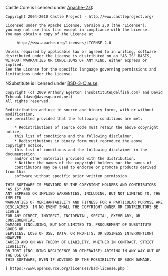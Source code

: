 ﻿Castle.Core is licensed under [Apache-2.0](https://licenses.nuget.org/Apache-2.0):

    Copyright 2004-2010 Castle Project - http://www.castleproject.org/
    
    Licensed under the Apache License, Version 2.0 (the "License");
    you may not use this file except in compliance with the License.
    You may obtain a copy of the License at
    
         http://www.apache.org/licenses/LICENSE-2.0
    
    Unless required by applicable law or agreed to in writing, software
    distributed under the License is distributed on an "AS IS" BASIS,
    WITHOUT WARRANTIES OR CONDITIONS OF ANY KIND, either express or implied.
    See the License for the specific language governing permissions and
    limitations under the License.


NSubstitute is licensed under [BSD-3-Clause](https://licenses.nuget.org/BSD-3-Clause):

    Copyright (c) 2009 Anthony Egerton (nsubstitute@delfish.com) and David Tchepak (dave@davesquared.net)
    All rights reserved.
    
    Redistribution and use in source and binary forms, with or without modification,
    are permitted provided that the following conditions are met:
    
        * Redistributions of source code must retain the above copyright notice,
        this list of conditions and the following disclaimer.
        * Redistributions in binary form must reproduce the above copyright notice,
        this list of conditions and the following disclaimer in the documentation
        and/or other materials provided with the distribution.
        * Neither the names of the copyright holders nor the names of 
        contributors may be used to endorse or promote products derived from this
        software without specific prior written permission.
    
    THIS SOFTWARE IS PROVIDED BY THE COPYRIGHT HOLDERS AND CONTRIBUTORS "AS IS" AND
    ANY EXPRESS OR IMPLIED WARRANTIES, INCLUDING, BUT NOT LIMITED TO, THE IMPLIED
    WARRANTIES OF MERCHANTABILITY AND FITNESS FOR A PARTICULAR PURPOSE ARE
    DISCLAIMED. IN NO EVENT SHALL THE COPYRIGHT OWNER OR CONTRIBUTORS BE LIABLE
    FOR ANY DIRECT, INDIRECT, INCIDENTAL, SPECIAL, EXEMPLARY, OR CONSEQUENTIAL
    DAMAGES (INCLUDING, BUT NOT LIMITED TO, PROCUREMENT OF SUBSTITUTE GOODS OR
    SERVICES; LOSS OF USE, DATA, OR PROFITS; OR BUSINESS INTERRUPTION) HOWEVER
    CAUSED AND ON ANY THEORY OF LIABILITY, WHETHER IN CONTRACT, STRICT LIABILITY,
    OR TORT (INCLUDING NEGLIGENCE OR OTHERWISE) ARISING IN ANY WAY OUT OF THE USE OF
    THIS SOFTWARE, EVEN IF ADVISED OF THE POSSIBILITY OF SUCH DAMAGE.
    
    [ https://www.opensource.org/licenses/bsd-license.php ]